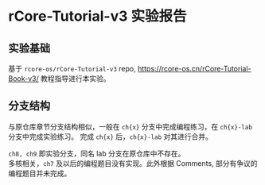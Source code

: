 # rCore-Tutorial-v3 实验报告
## 实验基础
基于 `rcore-os/rCore-Tutorial-v3` repo, https://rcore-os.cn/rCore-Tutorial-Book-v3/ 教程指导进行本实验。 

## 分支结构
与原仓库章节分支结构相似，一般在 `ch{x}` 分支中完成编程练习，在 `ch{x}-lab` 分支中完成实验练习。 
完成 `ch{x}` 后，`ch{x}-lab` 对其进行合并。  

`ch8, ch9` 即实验分支，同名 lab 分支在原仓库中不存在。  
多核相关，`ch7` 及以后的编程题目没有实现。此外根据 Comments, 部分有争议的编程题目并未完成。 

